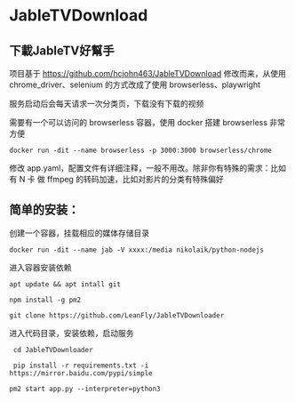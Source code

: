 # JableTVDownload

## 下載JableTV好幫手
项目基于 https://github.com/hcjohn463/JableTVDownload 修改而来，从使用chrome_driver、selenium 的方式改成了使用 browserless、playwright

服务启动后会每天请求一次分类页，下载没有下载的视频

需要有一个可以访问的 browserless 容器，使用 docker 搭建 browserless 非常方便

``` docker run -dit --name browserless -p 3000:3000 browserless/chrome ```

修改 app.yaml，配置文件有详细注释，一般不用改。除非你有特殊的需求：比如有 N 卡 做 ffmpeg 的转码加速，比如对影片的分类有特殊偏好

## 简单的安装：
创建一个容器，挂载相应的媒体存储目录

``` docker run -dit --name jab -V xxxx:/media nikolaik/python-nodejs ```

进入容器安装依赖

``` apt update && apt intall git ```

``` npm install -g pm2 ```

``` git clone https://github.com/LeanFly/JableTVDownloader ```

进入代码目录，安装依赖，启动服务

``` cd JableTVDownloader```

``` pip install -r requirements.txt -i https://mirror.baidu.com/pypi/simple```

``` pm2 start app.py --interpreter=python3 ```


